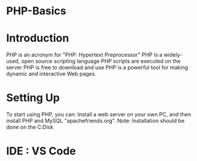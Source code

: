 # PHP-Basics

# Introduction
PHP is an acronym for "PHP: Hypertext Preprocessor"
PHP is a widely-used, open source scripting language
PHP scripts are executed on the server
PHP is free to download and use
PHP is a powerful tool for making dynamic and interactive Web pages.

# Setting Up 
To start using PHP, you can:
Install a web server on your own PC, and then install PHP and MySQL "apachefriends.org".
Note: Installation should be done on the C:Disk

# IDE : VS Code
